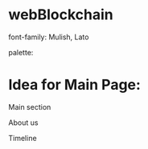 # webBlockchain

font-family: Mulish, Lato

palette:

# Idea for Main Page:

Main section

About us

Timeline
